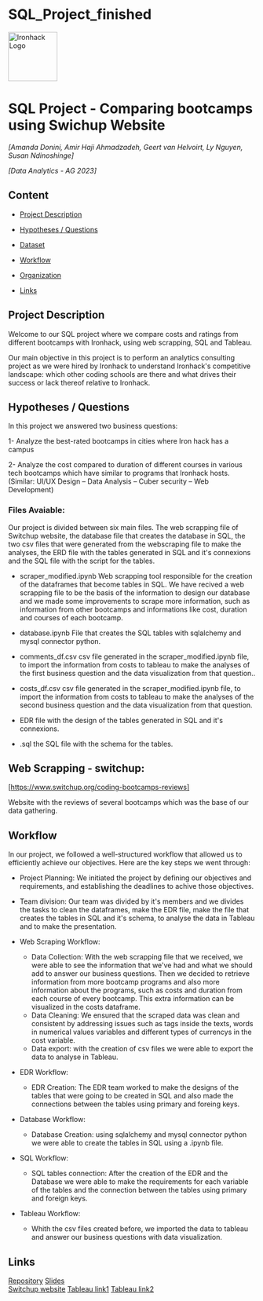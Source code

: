 # SQL_Project_finished
<img src="https://bit.ly/2VnXWr2" alt="Ironhack Logo" width="100"/>

# SQL Project - Comparing bootcamps using Swichup Website

*[Amanda Donini, Amir Haji Ahmadzadeh, Geert van Helvoirt, Ly Nguyen, Susan Ndinoshinge]*

*[Data Analytics - AG 2023]*

## Content
- [Project Description](#project-description)


- [Hypotheses / Questions](#hypotheses-/-questions)
- [Dataset](#dataset)
- [Workflow](#workflow)
- [Organization](#organization)
- [Links](#links)

<a name="project-description"></a>

## Project Description

Welcome to our SQL project where we compare costs and ratings from different bootcamps with Ironhack, using web scrapping, SQL and Tableau.

Our main objective in this project is to perform an analytics consulting project as we were hired by Ironhack to understand Ironhack's competitive landscape: which other coding schools are there and what drives their 
success or lack thereof relative to Ironhack.

<a name="hypotheses-/-questions"></a>

## Hypotheses / Questions

In this project we answered two business questions:

1- Analyze the best-rated bootcamps in cities where Iron hack has a campus 

2- Analyze the cost compared to duration of different courses in various tech bootcamps which have similar to programs that Ironhack hosts. (Similar: UI/UX Design – Data Analysis – Cuber security – Web Development) 


<a name="Structure"></a>

### Files Avaiable:
Our project is divided between six main files. The web scrapping file of Switchup website, the database file that creates the database in SQL, the two csv files that were generated from the webscraping file to make the analyses, the ERD file with
the tables generated in SQL and it's connexions and the SQL file with the script for the tables.

- scraper_modified.ipynb
    Web scrapping tool responsible for the creation of the dataframes that become tables in SQL. We have recived a web scrapping file to be the basis of the information to design our database and we made some improvements to scrape more information,
  such as information from other bootcamps and informations like cost, duration and courses of each bootcamp. 

- database.ipynb
    File that creates the SQL tables with sqlalchemy and mysql connector python.
  
- comments_df.csv
    csv file generated in the scraper_modified.ipynb file, to import the information from costs to tableau to make the analyses of the first business question and the data visualization from that question..

- costs_df.csv
    csv file generated in the scraper_modified.ipynb file, to import the information from costs to tableau to make the analyses of the second business question and the data visualization from that question.

- EDR
    file with the design of the tables generated in SQL and it's connexions.

- .sql
      the SQL file with the schema for the tables.



<a name="Resources"></a>
## Web Scrapping - switchup:

[https://www.switchup.org/coding-bootcamps-reviews]

Website with the reviews of several bootcamps which was the base of our data gathering. 

<a name="workflow"></a>

## Workflow

In our project, we followed a well-structured workflow that allowed us to efficiently achieve our objectives. Here are the key steps we went through:

- Project Planning: We initiated the project by defining our objectives and requirements, and establishing the deadlines to achive those objectives.

- Team division: Our team was divided by it's members and we divides the tasks to clean the dataframes, make the EDR file, make the file that creates the tables in SQL and it's schema, to analyse the data in Tableau and to make the presentation.

- Web Scraping Workflow:

    - Data Collection: With the web scrapping file that we received, we were able to see the information that we've had and what we should add to answer our business questions. Then we decided to retrieve information from more bootcamp programs and
      also more information about the programs, such as costs and duration from each course of every bootcamp. This extra information can be visualized in the costs dataframe. 
    - Data Cleaning: We ensured that the scraped data was clean and consistent by addressing issues such as tags inside the texts, words in numerical values variables and different types of currencys in the cost variable.
    - Data export: with the creation of csv files we were able to export the data to analyse in Tableau.

- EDR Workflow:

    - EDR Creation: The EDR team worked to make the designs of the tables that were going to be created in SQL and also made the connections between the tables using primary and foreing keys.

- Database Workflow:
    - Database Creation: using sqlalchemy and mysql connector python we were able to create the tables in SQL using a .ipynb file.
 
- SQL Workflow:
    - SQL tables connection: After the creation of the EDR and the Database we were able to make the requirements for each variable of the tables and the connection between the tables using primary and foreign keys.

- Tableau Workflow:
    - Whith the csv files created before, we imported the data to tableau and answer our business questions with data visualization.

<a name="organization"></a>

<a name="links"></a>

## Links

[Repository](https://github.com/amanda-donini/SQL_Project_finished/blob/main/README.md)
[Slides](https://docs.google.com/presentation/d/1ZTWEF00NYc6eKUwuMUJ2sQ3dSOO94RHyWAxTlJrtVvA/edit#slide=id.p)  
[Switchup website](https://www.switchup.org/coding-bootcamps-reviews)
[Tableau link1](https://public.tableau.com/app/profile/ly.nguyen7178/viz/DashSQL/Dashboard1?publish=yes)
[Tableau link2](https://public.tableau.com/app/profile/amanda.donini/viz/SQL_Project_17006673964750/Costspercoursecomparedtoduration?publish=yes) 
